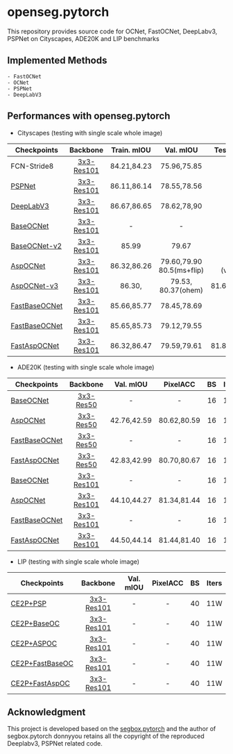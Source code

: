 # openseg.pytorch

This repository provides source code for OCNet, FastOCNet, DeepLabv3, PSPNet on Cityscapes, ADE20K and LIP benchmarks


## Implemented Methods
    - FastOCNet
    - OCNet
    - PSPNet
    - DeepLabV3
    

## Performances with openseg.pytorch

- Cityscapes (testing with single scale whole image)

| Checkpoints | Backbone | Train.  mIOU | Val. mIOU | Test. mIOU (8W Iters) | BS | Iters | 
|--------|:---------:|:------:|:------:|:------:|:------:|:------:|
| FCN-Stride8 | [3x3-Res101](https://drive.google.com/open?id=1bUzCKazlh8ElGVYWlABBAb0b0uIqFgtR) | 84.21,84.23 | 75.96,75.85 | - | 8 | 4W | -
| [PSPNet]() | [3x3-Res101]() | 86.11,86.14 | 78.55,78.56 | - | 8 | 4W |
| [DeepLabV3]() | [3x3-Res101]() | 86.67,86.65 | 78.62,78,90 | - | 8 | 4W | 
| [BaseOCNet]() | [3x3-Res101]() | - | - | - | 8 | 4W |
| [BaseOCNet-v2]() | [3x3-Res101]() | 85.99 | 79.67 | - | 8 | 4W |
| [AspOCNet]() | [3x3-Res101]() | 86.32,86.26 | 79.60,79.90  80.5(ms+flip)  |  81.27/81.38<br>(val+ohem+3xms) | 8 | 4W |
| [AspOCNet-v3]() | [3x3-Res101]() | 86.30, | 79.53, 80.37(ohem) | 81.63(val+ohem+6xms) | 8 | 4W |
| [FastBaseOCNet]()<br> | [3x3-Res101]() | 85.66,85.77 | 78.45,78.69 | - | 8 | 4W |
| [FastBaseOCNet]()<br> | [3x3-Res101]() | 85.65,85.73 | 79.12,79.55 | - | 8 | 4W |
| [FastAspOCNet]() | [3x3-Res101]() | 86.32,86.47 | 79.59,79.61 | 81.82(val+ohem+6xms) | 8 | 4W |


- ADE20K (testing with single scale whole image)

| Checkpoints | Backbone  | Val. mIOU | PixelACC | BS | Iters |
|--------|:---------:|:------:|:------:|:------:|:------:|
| [BaseOCNet]() | [3x3-Res50]() | - | - | 16 | 15W |
| [AspOCNet]() | [3x3-Res50]()  | 42.76,42.59 | 80.62,80.59 | 16 | 15W |
| [FastBaseOCNet]() | [3x3-Res50]() | - | - | 16 | 15W |
| [FastAspOCNet]() | [3x3-Res50]()  | 42.83,42.99 | 80.70,80.67 | 16 | 15W |
| [BaseOCNet]() | [3x3-Res101]()  | - | - | 16 | 15W |
| [AspOCNet]() | [3x3-Res101]()  | 44.10,44.27 | 81.34,81.44 | 16 | 15W |
| [FastBaseOCNet]() | [3x3-Res101]()  | - | - | 16 | 15W |
| [FastAspOCNet]() | [3x3-Res101]()  | 44.50,44.14 | 81.44,81.40 | 16 | 15W |


- LIP (testing with single scale whole image)

| Checkpoints | Backbone  | Val. mIOU | PixelACC | BS | Iters |
|--------|:---------:|:------:|:------:|:------:|:------:|
| [CE2P+PSP]()        | [3x3-Res101]()  | - | - | 40 | 11W |
| [CE2P+BaseOC]()     | [3x3-Res101]()  | - | - | 40 | 11W |
| [CE2P+ASPOC]()      | [3x3-Res101]()  | - | - | 40 | 11W |
| [CE2P+FastBaseOC]() | [3x3-Res101]()  | - | - | 40 | 11W |
| [CE2P+FastAspOC]()  | [3x3-Res101]()  | - | - | 40 | 11W |


## Acknowledgment
This project is developed based on the [segbox.pytorch](https://github.com/donnyyou/segbox.pytorch) and the author of segbox.pytorch donnyyou retains all the copyright of the reproduced Deeplabv3, PSPNet related code. 
